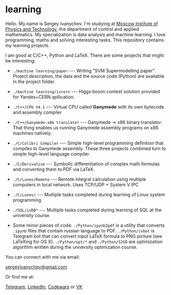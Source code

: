 learning
========

Hello. My name is Sergey Ivanychev. I'm studying at [Moscow Institute of Physics and Technology](https://mipt.ru/english/), the department of control and applied mathematics.
My specialization is data analysis and machine learning. I love programming, maths and solving interesting
tasks. This repository contains my learning projects.

I am good at C/C++, Python and LaTeX. There are some projects that might be interesting:

* `./machine learning/paper` --- Writing "SVM Supermodelling paper". Project description, the data and the source code (Python) are available in the project folder.

* `./machine learning/ivcern` --- Higgs boson contest solution provided for Yandex+CERN apllication.

* `./C++/CPU V4.1` --- Virtual CPU called **Ganymede** with its own bytecode and assembly compiler
* `./C++/Ganymede-x86 translator` --- Ganymede → x86 binary translator. That thing enables us running Ganymede assembly programs on x86 machines natively.
* `./C/Colibri Compiler` --- Simple high-level programming definition that compiles to Ganymede assembly. These three projects combined turn to simple high-level language compiler.

* `./C/Derivative` --- Symbolic differentiation of complex math formulas and converting them to PDF via LaTeX.

* `./C/Lunev/Remote` --- Remote integral calculation using multiple computers in local network. Uses TCP/UDP + System V IPC

* `./C/Lunev/` --- Multiple tasks completed during learning of Linux system programming

* `./SQL/ivDB*` --- Multiple tasks completed during learning of SQL at the university course

*  Some minor pieces of code: `./Python/ipynb2pdf` is a utility that converts `.ipynb` files that contain russian language to PDF. `./Python/ivbot` is Telegram bot that can convert input LaTeX formula to PNG picture (see LaTeXing for OS X). `./Python/opt/*` and `./Python/S2GD` are optimization algorithm written during the university optimization course.


You can connect with me via email:

[sergeyivanychev@gmail.com](mailto:sergeyivanychev@gmail.com)

Or find me at:

[Telegram](https://telegram.me/ivanychev),
[LinkedIn](https://linkedin.com/pub/sergey-ivanychev/93/328/633),
[Codewars](http://www.codewars.com/users/ivanychev) or
[VK](https://vk.com/sergeyivanychev)
